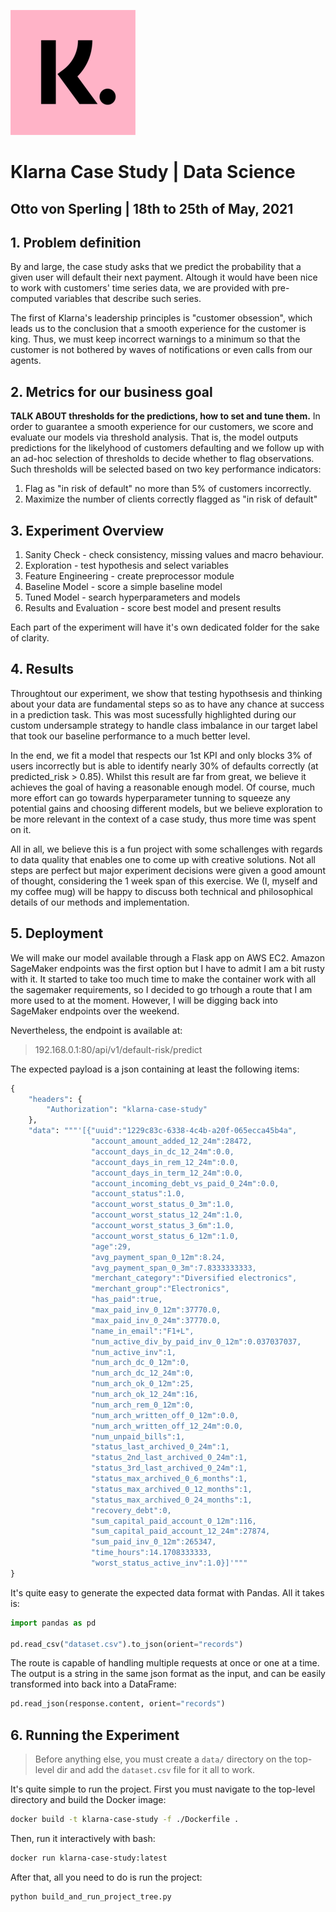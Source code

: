 
[![Klarna logo](assets/logo.png)](https://https://www.klarna.com/us/)

# Klarna Case Study | Data Science
## **Otto von Sperling** | 18th to 25th of May, 2021

## 1. Problem definition
By and large, the case study asks that we predict the probability that a given user will default their next payment.
Altough it would have been nice to work with customers' time series data, we are provided with pre-computed variables that describe such series.

The first of Klarna's leadership principles is "customer obsession", which leads us
to the conclusion that a smooth experience for the customer is king. Thus, we must keep incorrect warnings to a minimum so that the customer
is not bothered by waves of notifications or even calls from our agents.

## 2. Metrics for our business goal
**TALK ABOUT thresholds for the predictions, how to set and tune them.**
In order to guarantee a smooth experience for our customers, we score and evaluate our models via threshold analysis. That is, the model outputs predictions for the likelyhood of customers defaulting and we follow up with an ad-hoc selection of thresholds to decide whether to flag observations. Such thresholds will be selected based on two key performance indicators:

1. Flag as "in risk of default" no more than 5% of customers incorrectly.
2. Maximize the number of clients correctly flagged as "in risk of default"

## 3. Experiment Overview

1. Sanity Check - check consistency, missing values and macro behaviour.
2. Exploration - test hypothesis and select variables
3. Feature Engineering - create preprocessor module
4. Baseline Model - score a simple baseline model
5. Tuned Model - search hyperparameters and models
6. Results and Evaluation - score best model and present results

Each part of the experiment will have it's own dedicated folder for the sake of clarity.

## 4. Results
Throughtout our experiment, we show that testing hypothsesis and thinking about your data are fundamental steps so as to have any chance at success in a prediction task. This was most sucessfully highlighted during our custom undersample strategy to handle class imbalance in our target label that took our baseline performance to a much better level.

In the end, we fit a model that respects our 1st KPI and only blocks 3% of users incorrectly but is able to identify nearly 30% of defaults correctly (at predicted_risk > 0.85). Whilst this result are far from great, we believe it achieves the goal of having a reasonable enough model. Of course, much more effort can go towards hyperparameter tunning to squeeze any potential gains and choosing different models, but we believe exploration to be more relevant in the context of a case study, thus more time was spent on it.

All in all, we believe this is a fun project with some schallenges with regards to data quality that enables one to come up with creative solutions. Not all steps are perfect but major experiment decisions were given a good amount of thought, considering the 1 week span of this exercise. We (I, myself and my coffee mug) will be happy to discuss both technical and philosophical details of our methods and implementation.

## 5. Deployment
We will make our model available through a Flask app on AWS EC2. Amazon SageMaker endpoints was the first option but I have to admit I am a bit rusty with it. It started to take too much time to make the container work with all the sagemaker requirements, so I decided to go trhough a route that I am more used to at the moment. However, I will be digging back into SageMaker endpoints over the weekend.

Nevertheless, the endpoint is available at:

> 192.168.0.1:80/api/v1/default-risk/predict

The expected payload is a json containing at least the following items:
```python
{
    "headers": {
        "Authorization": "klarna-case-study"
    },
    "data": """'[{"uuid":"1229c83c-6338-4c4b-a20f-065ecca45b4a",
                  "account_amount_added_12_24m":28472,
                  "account_days_in_dc_12_24m":0.0,
                  "account_days_in_rem_12_24m":0.0,
                  "account_days_in_term_12_24m":0.0,
                  "account_incoming_debt_vs_paid_0_24m":0.0,
                  "account_status":1.0,
                  "account_worst_status_0_3m":1.0,
                  "account_worst_status_12_24m":1.0,
                  "account_worst_status_3_6m":1.0,
                  "account_worst_status_6_12m":1.0,
                  "age":29,
                  "avg_payment_span_0_12m":8.24,
                  "avg_payment_span_0_3m":7.8333333333,
                  "merchant_category":"Diversified electronics",
                  "merchant_group":"Electronics",
                  "has_paid":true,
                  "max_paid_inv_0_12m":37770.0,
                  "max_paid_inv_0_24m":37770.0,
                  "name_in_email":"F1+L",
                  "num_active_div_by_paid_inv_0_12m":0.037037037,
                  "num_active_inv":1,
                  "num_arch_dc_0_12m":0,
                  "num_arch_dc_12_24m":0,
                  "num_arch_ok_0_12m":25,
                  "num_arch_ok_12_24m":16,
                  "num_arch_rem_0_12m":0,
                  "num_arch_written_off_0_12m":0.0,
                  "num_arch_written_off_12_24m":0.0,
                  "num_unpaid_bills":1,
                  "status_last_archived_0_24m":1,
                  "status_2nd_last_archived_0_24m":1,
                  "status_3rd_last_archived_0_24m":1,
                  "status_max_archived_0_6_months":1,
                  "status_max_archived_0_12_months":1,
                  "status_max_archived_0_24_months":1,
                  "recovery_debt":0,
                  "sum_capital_paid_account_0_12m":116,
                  "sum_capital_paid_account_12_24m":27874,
                  "sum_paid_inv_0_12m":265347,
                  "time_hours":14.1708333333,
                  "worst_status_active_inv":1.0}]'"""
}
```
It's quite easy to generate the expected data format with Pandas. All it takes is:
```python
import pandas as pd

pd.read_csv("dataset.csv").to_json(orient="records")
```

The route is capable of handling multiple requests at once or one at a time.
The output is a string in the same json format as the input, and can be easily transformed into back into a DataFrame:
```python
pd.read_json(response.content, orient="records")
```

## 6. Running the Experiment

> Before anything else, you must create a `data/` directory on the top-level dir and add the `dataset.csv` file for it all to work.

It's quite simple to run the project. First you must navigate to the top-level directory and build the Docker image:
```bash
docker build -t klarna-case-study -f ./Dockerfile .
```

Then, run it interactively with bash:
```bash
docker run klarna-case-study:latest
```

After that, all you need to do is run the project:
```bash
python build_and_run_project_tree.py
```